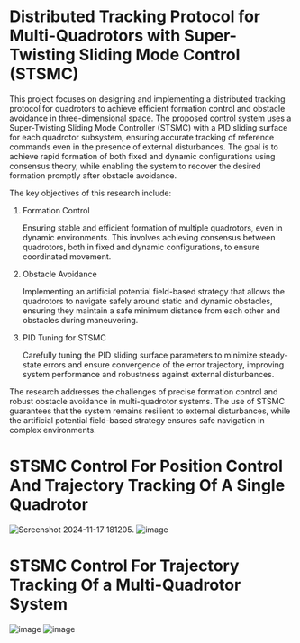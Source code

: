 # Distributed Tracking Protocol for Multi-Quadrotors with Super-Twisting Sliding Mode Control (STSMC)
This project focuses on designing and implementing a distributed tracking protocol for quadrotors to achieve efficient formation control and obstacle avoidance in three-dimensional space. The proposed control system uses a Super-Twisting Sliding Mode Controller (STSMC) with a PID sliding surface for each quadrotor subsystem, ensuring accurate tracking of reference commands even in the presence of external disturbances. The goal is to achieve rapid formation of both fixed and dynamic configurations using consensus theory, while enabling the system to recover the desired formation promptly after obstacle avoidance.

The key objectives of this research include:

1. Formation Control

   Ensuring stable and efficient formation of multiple quadrotors, even in dynamic environments. This involves achieving consensus between quadrotors, both in fixed and 
   dynamic configurations, to ensure coordinated movement.

2. Obstacle Avoidance

   Implementing an artificial potential field-based strategy that allows the quadrotors to navigate safely around static and dynamic obstacles, ensuring they maintain a safe 
   minimum distance from each other and obstacles during maneuvering.

4. PID Tuning for STSMC

   Carefully tuning the PID sliding surface parameters to minimize steady-state errors and ensure convergence of the error trajectory, improving system performance and 
   robustness against external disturbances.

The research addresses the challenges of precise formation control and robust obstacle avoidance in multi-quadrotor systems. The use of STSMC guarantees that the system remains resilient to external disturbances, while the artificial potential field-based strategy ensures safe navigation in complex environments.

# STSMC Control For Position Control And Trajectory Tracking Of A Single Quadrotor
![Screenshot 2024-11-17 181205](https://github.com/user-attachments/assets/f9b48cc5-dc86-444c-a3ff-e564fb756e91).                          ![image](https://github.com/user-attachments/assets/cbb55ba6-a79a-42be-9035-566020d99213)



# STSMC Control For Trajectory Tracking Of a Multi-Quadrotor System
![image](https://github.com/user-attachments/assets/0f70d12a-5f8f-4074-b69f-289285a50481)                  ![image](https://github.com/user-attachments/assets/7c99f18b-2634-460f-80aa-d377fd8cb960)




